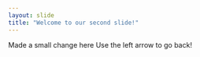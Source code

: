 ```yaml
---
layout: slide
title: "Welcome to our second slide!"
---
```

Made a small change here
Use the left arrow to go back!
